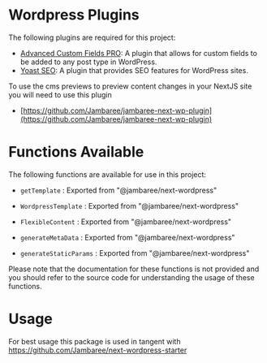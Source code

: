 # Wordpress Plugins

The following plugins are required for this project:

- [Advanced Custom Fields PRO](https://www.advancedcustomfields.com/pro/): A plugin that allows for custom fields to be added to any post type in WordPress.
- [Yoast SEO](https://wordpress.org/plugins/wordpress-seo/): A plugin that provides SEO features for WordPress sites.

To use the cms previews to preview content changes in your NextJS site you will need to use this plugin

- [https://github.com/Jambaree/jambaree-next-wp-plugin](https://github.com/Jambaree/jambaree-next-wp-plugin)

# Functions Available

The following functions are available for use in this project:

- `getTemplate` : Exported from "@jambaree/next-wordpress"
- `WordpressTemplate` : Exported from "@jambaree/next-wordpress"
- `FlexibleContent` : Exported from "@jambaree/next-wordpress"

- `generateMetaData` : Exported from "@jambaree/next-wordpress"
- `generateStaticParams` : Exported from "@jambaree/next-wordpress"

Please note that the documentation for these functions is not provided and you should refer to the source code for understanding the usage of these functions.

# Usage

For best usage this package is used in tangent with https://github.com/Jambaree/next-wordpress-starter
